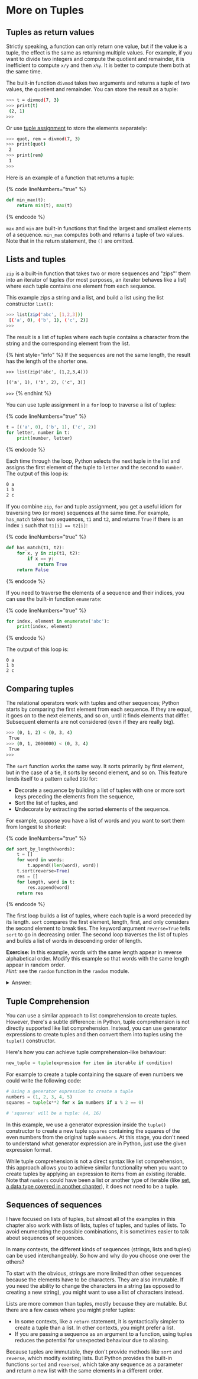 # More on Tuples

## Tuples as return values

Strictly speaking, a function can only return one value, but if the value is a tuple, the effect is the same as returning multiple values. For example, if you want to divide two integers and compute the quotient and remainder, it is inefficient to compute `x/y` and then `x%y`. It is better to compute them both at the same time.

The built-in function `divmod` takes two arguments and returns a tuple of two values, the quotient and remainder. You can store the result as a tuple:

```bash
>>> t = divmod(7, 3) 
>>> print(t)
 (2, 1)
>>>
```

Or use [tuple assignment](../variables-expressions-and-statements/values-and-types.md#multiple-assignment) to store the elements separately:

```bash
>>> quot, rem = divmod(7, 3)
>>> print(quot)
 2
>>> print(rem)
 1 
>>>
```

Here is an example of a function that returns a tuple:

{% code lineNumbers="true" %}
```python
def min_max(t): 
    return min(t), max(t)
```
{% endcode %}

`max` and `min` are built-in functions that find the largest and smallest elements of a sequence. `min_max` computes both and returns a tuple of two values. Note that in the return statement, the `()` are omitted.

## Lists and tuples

`zip` is a built-in function that takes two or more sequences and "zips"' them into an iterator of tuples (for most purposes, an iterator behaves like a list) where each tuple contains one element from each sequence.

This example zips a string and a list, and build a list using the list constructor `list()`:

```bash
>>> list(zip('abc', [1,2,3]))
 [('a', 0), ('b', 1), ('c', 2)]
>>>
```

The result is a list of tuples where each tuple contains a character from the string and the corresponding element from the list.

{% hint style="info" %}
If the sequences are not the same length, the result has the length of the shorter one.

`>>> list(zip('abc', (1,2,3,4)))`

&#x20; `[('a', 1), ('b', 2), ('c', 3)]`&#x20;

`>>>`
{% endhint %}

You can use tuple assignment in a `for` loop to traverse a list of tuples:

{% code lineNumbers="true" %}
```python
t = [('a', 0), ('b', 1), ('c', 2)] 
for letter, number in t: 
    print(number, letter)
```
{% endcode %}

Each time through the loop, Python selects the next tuple in the list and assigns the first element of the tuple to `letter` and the second to `number`. The output of this loop is:

```bash
0 a 
1 b 
2 c
```

If you combine `zip`, `for` and tuple assignment, you get a useful idiom for traversing two (or more) sequences at the same time. For example, `has_match` takes two sequences, `t1` and `t2`, and returns `True` if there is an index `i` such that `t1[i] == t2[i]`:

{% code lineNumbers="true" %}
```python
def has_match(t1, t2): 
    for x, y in zip(t1, t2): 
        if x == y: 
            return True 
    return False 
```
{% endcode %}

If you need to traverse the elements of a sequence and their indices, you can use the built-in function `enumerate`:

{% code lineNumbers="true" %}
```python
for index, element in enumerate('abc'): 
    print(index, element)
```
{% endcode %}

The output of this loop is:

```
0 a 
1 b 
2 c 
```

## Comparing tuples

The relational operators work with tuples and other sequences; Python starts by comparing the first element from each sequence. If they are equal, it goes on to the next elements, and so on, until it finds elements that differ. Subsequent elements are not considered (even if they are really big).

```bash
>>> (0, 1, 2) < (0, 3, 4) 
 True
>>> (0, 1, 2000000) < (0, 3, 4)
 True
>>>
```

The `sort` function works the same way. It sorts primarily by first element, but in the case of a tie, it sorts by second element, and so on. This feature lends itself to a pattern called `DSU` for:

* **D**ecorate a sequence by building a list of tuples with one or more sort keys preceding the elements from the sequence,
* **S**ort the list of tuples, and
* **U**ndecorate by extracting the sorted elements of the sequence.

For example, suppose you have a list of words and you want to sort them from longest to shortest:

{% code lineNumbers="true" %}
```python
def sort_by_length(words): 
    t = [] 
    for word in words: 
        t.append((len(word), word))
    t.sort(reverse=True)
    res = []
    for length, word in t:
        res.append(word)
    return res
```
{% endcode %}

The first loop builds a list of tuples, where each tuple is a word preceded by its length. `sort` compares the first element, length, first, and only considers the second element to break ties. The keyword argument `reverse=True` tells `sort` to go in decreasing order. The second loop traverses the list of tuples and builds a list of words in descending order of length.

**Exercise:** In this example, words with the same length appear in reverse alphabetical order. Modify this example so that words with the same length appear in random order. \
_Hint:_ see the `random` function in the `random` module.

<details>

<summary>Answer:</summary>

{% code lineNumbers="true" %}
```python
from random import random

def sort_by_length(words): 
    t = [] 
    for word in words: 
        t.append((len(word), random(), word))
    t.sort(reverse=True)
    res = []
    for length, position, word in t:
        res.append(word)
    return res
```
{% endcode %}

First we must import the function `random` from the module `random`. On line 6, we create a triplet with the length of the word, followed by a random number, followed by the word itself. On line 7, the method `sort` sort the triplets by comparing first the length of the words, and if the length are the same, the method break ties by comparing the random numbers generated.

If you run the function `sort_by_length` twice with the same parameter, the output may differ.

```bash
>>> words = ['a', 'to', 'an', 'oh', 'two', 'one', 'and', 'or', 'i']
>>> print(sort_by_length(words))
 ['and', 'two', 'one', 'to', 'oh', 'an', 'or', 'a', 'i']
>>> print(sort_by_length(words))
 ['one', 'and', 'two', 'oh', 'an', 'or', 'to', 'a', 'i']
>>>
```

</details>

## Tuple Comprehension

You can use a similar approach to list comprehension to create tuples.  However, there's a subtle difference: in Python, tuple comprehension is not directly supported like list comprehension. Instead, you can use generator expressions to create tuples and then convert them into tuples using the `tuple()` constructor.

Here's how you can achieve tuple comprehension-like behaviour:

```python
new_tuple = tuple(expression for item in iterable if condition)
```

For example to create a tuple containing the square of even numbers we could write the following code:

```python
# Using a generator expression to create a tuple
numbers = (1, 2, 3, 4, 5)
squares = tuple(x**2 for x in numbers if x % 2 == 0)

# 'squares' will be a tuple: (4, 16)
```

In this example, we use a generator expression inside the `tuple()` constructor to create a new tuple `squares` containing the squares of the even numbers from the original tuple `numbers`. At this stage, you don't need to understand what generator expression are in Python, just use the given expression format.

While tuple comprehension is not a direct syntax like list comprehension, this approach allows you to achieve similar functionality when you want to create tuples by applying an expression to items from an existing iterable. Note that `numbers` could have been a list or another type of iterable (like [set, a data type covered in another chapter](../10-sets-and-dictionaries/sets.md)), it does not need to be a tuple.

## Sequences of sequences

I have focused on lists of tuples, but almost all of the examples in this chapter also work with lists of lists, tuples of tuples, and tuples of lists. To avoid enumerating the possible combinations, it is sometimes easier to talk about sequences of sequences.&#x20;

In many contexts, the different kinds of sequences (strings, lists and tuples) can be used interchangeably. So how and why do you choose one over the others?

To start with the obvious, strings are more limited than other sequences because the elements have to be characters. They are also immutable. If you need the ability to change the characters in a string (as opposed to creating a new string), you might want to use a list of characters instead.

Lists are more common than tuples, mostly because they are mutable. But there are a few cases where you might prefer tuples:

* In some contexts, like a `return` statement, it is syntactically simpler to create a tuple than a list. In other contexts, you might prefer a list.&#x20;
* If you are passing a sequence as an argument to a function, using tuples reduces the potential for unexpected behaviour due to aliasing.

Because tuples are immutable, they don't provide methods like `sort` and `reverse`, which modify existing lists. But Python provides the built-in functions `sorted` and `reversed`, which take any sequence as a parameter and return a new list with the same elements in a different order.
